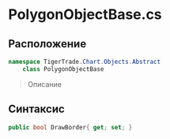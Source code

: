 
# PolygonObjectBase.cs
## Расположение
```csharp
namespace TigerTrade.Chart.Objects.Abstract  
    class PolygonObjectBase
```

> Описание

## Синтаксис
```csharp
public bool DrawBorder{ get; set; }
```
